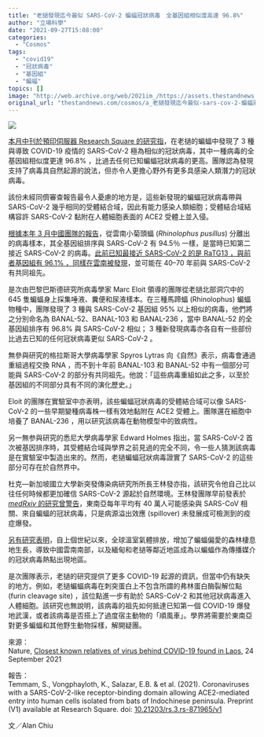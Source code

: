 ```yaml
---
title: "老撾發現迄今最似 SARS-CoV-2 蝙蝠冠狀病毒　全基因組相似度高達 96.8%"
author: "立場科學"
date: "2021-09-27T15:08:00"
categories:
  - "Cosmos"
tags:
  - "covid19"
  - "冠狀病毒"
  - "基因組"
  - "蝙蝠"
topics: []
image: "http://web.archive.org/web/2021im_/https://assets.thestandnews.com/media/photos/20210927-05.png"
original_url: "thestandnews.com/cosmos/a_老撾發現迄今最似-sars-cov-2-蝙蝠冠狀病毒-全基因組相似度高達-968"
---
```

![](http://web.archive.org/web/2021im_/https://assets.thestandnews.com/media/photos/20210927-05.png)

[本月中刊於預印伺服器 Research Square 的研究指](http://web.archive.org/web/20211229132422/https://www.researchsquare.com/article/rs-871965/v1)，在老撾的蝙蝠中發現了 3 種與導致 COVID-19 疫情的 SARS-CoV-2 極為相似的冠狀病毒，其中一種病毒的全基因組相似度更達 96.8% ，比過去任何已知蝙蝠冠狀病毒的更高。團隊認為發現支持了病毒具自然起源的說法，但亦令人更擔心野外有更多具感染人類潛力的冠狀病毒。

該份未經同儕審查報告最令人憂慮的地方是，這些新發現的蝙蝠冠狀病毒帶與 SARS-CoV-2 幾乎相同的受體結合域，因此有能力感染人類細胞；受體結合域結構容許 SARS-CoV-2 黏附在人體細胞表面的 ACE2 受體上並入侵。

[根據本年 3 月中國團隊的報告](../../cosmos/%E9%9B%B2%E5%8D%97%E8%9D%99%E8%9D%A0%E5%86%8D%E7%99%BC%E7%8F%BE%E5%85%A8%E6%96%B0%E5%86%A0%E7%8B%80%E7%97%85%E6%AF%92-94-5-%E5%9F%BA%E5%9B%A0%E8%88%87%E6%AD%A6%E8%82%BA%E7%97%85%E6%AF%92%E7%9B%B8%E5%90%8C)，從雲南小菊頭蝠 (_Rhinolophus pusillus_) 分離出的病毒樣本，其全基因組排序與 SARS-CoV-2 有 94.5％ 一樣，是當時已知第二接近 SARS-CoV-2 的病毒。[此前已知最接近 SARS-CoV-2 的是 RaTG13 ，與前者基因組有 96.1% ，同樣在雲南被發現](../../cosmos/%E4%B8%AD%E5%9C%8B%E7%A0%94%E7%A9%B6%E5%9C%98%E9%9A%8A-%E9%9B%B2%E5%8D%97%E7%99%BC%E7%8F%BE%E6%96%B0%E5%86%A0%E7%8B%80%E7%97%85%E6%AF%92-%E8%AD%89-%E5%9F%BA%E5%9B%A0%E6%8F%92%E5%85%A5-%E5%8F%AF%E5%A4%A9%E7%84%B6%E7%99%BC%E7%94%9F-%E6%AD%A6%E8%82%BA%E7%97%85%E6%AF%92%E9%9D%9E%E4%BA%BA%E5%B7%A5%E8%A3%BD/)，並可能在 40–70 年前與 SARS-CoV-2 有共同祖先。

是次由巴黎巴斯德研究所病毒學家 Marc Eloit 領導的團隊從老撾北部洞穴中的 645 隻蝙蝠身上採集唾液、糞便和尿液樣本。在三種馬蹄蝠 (Rhinolophus) 蝙蝠物種中，團隊發現了 3 種與 SARS-CoV-2 基因組 95% 以上相似的病毒，他們將之分別命名為 BANAL-52、BANAL-103 和 BANAL-236 ，當中 BANAL-52 的全基因組排序有 96.8% 與 SARS-CoV-2 相似； 3 種新發現病毒亦各自有一些部份比過去已知的任何冠狀病毒更似 SARS-CoV-2 。

無參與研究的格拉斯哥大學病毒學家 Spyros Lytras 向《自然》表示，病毒會通過重組過程交換 RNA ，而不到十年前 BANAL-103 和 BANAL-52 中有一個部分可能與 SARS-CoV-2 的部分有共同祖先。他說：「這些病毒重組如此之多，以至於基因組的不同部分具有不同的演化歷史。」

Eloit 的團隊在實驗室中亦表明，該些蝙蝠冠狀病毒的受體結合域可以像 SARS-CoV-2 的一些早期變種病毒株一樣有效地黏附在 ACE2 受體上。團隊還在細胞中培養了 BANAL-236 ，用以研究該病毒在動物模型中的致病性。

另一無参與研究的悉尼大學病毒學家 Edward Holmes 指出，當 SARS-CoV-2 首次被基因排序時，其受體結合域與學界之前見過的完全不同，令一些人猜測該病毒是在實驗室中製造出來的。然而，老撾蝙蝠冠狀病毒證實了 SARS-CoV-2 的這些部分可存在於自然界中。

杜克—新加坡國立大學新突發傳染病研究所所長王林發亦指，該研究令他自己比以往任何時候都更加確信 SARS-CoV-2 源起於自然環境。王林發團隊早前發表於 [_medRxiv_ 的研究曾警告](http://web.archive.org/web/20211229132422/https://doi.org/10.1101/2021.09.09.21263359)，東南亞每年平均有 40 萬人可能感染與 SARS-CoV 相關、來自蝙蝠的冠狀病毒，只是病源溢出效應 (spillover) 未發展成可檢測到的疫症爆發。

[另有研究表明](../../nature/%E6%AD%A6%E6%BC%A2%E8%82%BA%E7%82%8E-%E6%B0%A3%E5%80%99%E8%AE%8A%E5%8C%96%E8%87%B4%E9%81%8E%E5%8E%BB%E4%B8%80%E4%B8%96%E7%B4%80-40-%E7%A8%AE%E8%9D%99%E8%9D%A0%E9%81%B7%E5%85%A5%E9%9B%B2%E5%8D%97-%E6%88%96%E7%82%BA%E6%96%B0%E5%9E%8B%E5%86%A0%E7%8B%80%E7%97%85%E6%AF%92%E8%B5%B7%E6%BA%90%E5%9C%B0)，自上個世紀以來，全球溫室氣體排放，增加了蝙蝠偏愛的森林棲息地生長，導致中國雲南南部，以及緬甸和老撾等鄰近地區成為以蝙蝠作為傳播媒介的冠狀病毒熱點出現地區。

是次團隊表示，老撾的研究提供了更多 COVID-19 起源的資訊，但當中仍有缺失的地方。例如，老撾蝙蝠病毒在刺突蛋白上不包含所謂的弗林蛋白酶裂解位點 (furin cleavage site) ，該位點進一步有助於 SARS-CoV-2 和其他冠狀病毒進入人體細胞。該研究也無說明，該病毒的祖先如何抵達已知第一個 COVID-19 爆發地武漢，或者該病毒是否搭上了過度宿主動物的「順風車」。學界將需要於東南亞對更多蝙蝠和其他野生動物採樣，解開疑團。

來源：  
Nature, [Closest known relatives of virus behind COVID-19 found in Laos](http://web.archive.org/web/20211229132422/https://www.nature.com/articles/d41586-021-02596-2), 24 September 2021

報告：  
Temmam, S., Vongphayloth, K., Salazar, E.B. & et al. (2021). Coronaviruses with a SARS-CoV-2-like receptor-binding domain allowing ACE2-mediated entry into human cells isolated from bats of Indochinese peninsula. Preprint (V1) available at Research Square. doi: [10.21203/rs.3.rs-871965/v1](http://web.archive.org/web/20211229132422/https://www.researchsquare.com/article/rs-871965/v1)

文／Alan Chiu